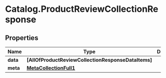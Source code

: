# Catalog.ProductReviewCollectionResponse

## Properties
Name | Type | Description | Notes
------------ | ------------- | ------------- | -------------
**data** | **[AllOfProductReviewCollectionResponseDataItems]** |  | [optional] 
**meta** | [**MetaCollectionFull1**](MetaCollectionFull1.md) |  | [optional] 
